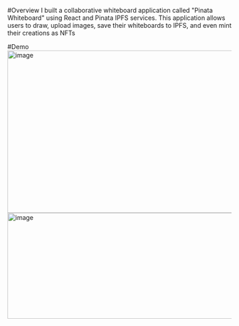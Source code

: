 #Overview
I built a collaborative whiteboard application called "Pinata Whiteboard" using React and Pinata IPFS services. This application allows users to draw, upload images, save their whiteboards to IPFS, and even mint their creations as NFTs

#Demo
<img width="800" height="365" alt="image" src="https://github.com/user-attachments/assets/4ebe7586-5aa5-4a29-ab07-07cc96fc4740" />
<img width="800" height="238" alt="image" src="https://github.com/user-attachments/assets/79770efb-a580-4a91-a133-db8e5b5447b5" />
